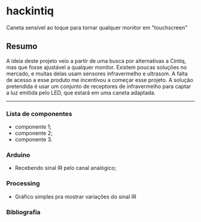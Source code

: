 # hackintiq
Caneta sensível ao toque para tornar qualquer monitor em "touchscreen"

## Resumo
A ideia deste projeto veio a partir de uma busca por alternativas a Cintiq, mas que fosse ajustável a qualquer monitor. Existem poucas soluções no mercado, e muitas delas usam sensores infravermelho e ultrasom. A falta de acesso a esse produto me incentivou a começar esse projeto.
A solução pretendida é usar um conjunto de receptores de infravermelho para captar a luz emitida pelo LED, que estará em uma caneta adaptada.

-------

### Lista de componentes
* componente 1;
* componente 2;
* componente 3.

### Arduino
* Recebendo sinal IR pelo canal analógico;

### Processing
* Gráfico simples pra mostrar variações do sinal IR

### Bibliografia
